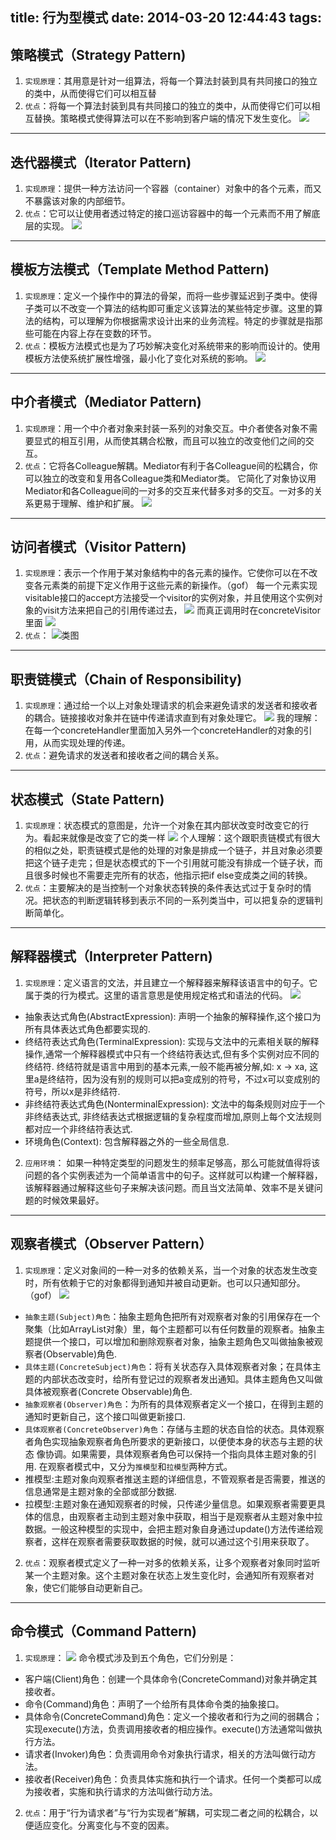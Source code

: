 ﻿title: 行为型模式
date: 2014-03-20 12:44:43
tags:
---

## 策略模式（Strategy Pattern)
1. `实现原理`：其用意是针对一组算法，将每一个算法封装到具有共同接口的独立的类中，从而使得它们可以相互替
2. `优点`：将每一个算法封装到具有共同接口的独立的类中，从而使得它们可以相互替换。策略模式使得算法可以在不影响到客户端的情况下发生变化。
![](/imgs/clms.png)


------
## 迭代器模式（Iterator Pattern)
1. `实现原理`：提供一种方法访问一个容器（container）对象中的各个元素，而又不暴露该对象的内部细节。
2. `优点`：它可以让使用者透过特定的接口巡访容器中的每一个元素而不用了解底层的实现。
![](/imgs/ddqms.png)


-------
## 模板方法模式（Template Method Pattern)
1. `实现原理`：定义一个操作中的算法的骨架，而将一些步骤延迟到子类中。使得子类可以不改变一个算法的结构即可重定义该算法的某些特定步骤。这里的算法的结构，可以理解为你根据需求设计出来的业务流程。特定的步骤就是指那些可能在内容上存在变数的环节。
2. `优点`：模板方法模式也是为了巧妙解决变化对系统带来的影响而设计的。使用模板方法使系统扩展性增强，最小化了变化对系统的影响。
![](/imgs/mbffms.jpg)


-------------
## 中介者模式（Mediator Pattern)
1. `实现原理`：用一个中介者对象来封装一系列的对象交互。中介者使各对象不需要显式的相互引用，从而使其耦合松散，而且可以独立的改变他们之间的交互。
2. `优点`：它将各Colleague解耦。Mediator有利于各Colleague间的松耦合，你可以独立的改变和复用各Colleague类和Mediator类。 它简化了对象协议用Mediator和各Colleague间的一对多的交互来代替多对多的交互。一对多的关系更易于理解、维护和扩展。 
![](/imgs/zjzms.png)




--------
## 访问者模式（Visitor Pattern)
1. `实现原理`：表示一个作用于某对象结构中的各元素的操作。它使你可以在不改变各元素类的前提下定义作用于这些元素的新操作。（gof）
每一个元素实现visitable接口的accept方法接受一个visitor的实例对象，并且使用这个实例对象的visit方法来把自己的引用传递过去，
![](/imgs/fwz1.png)
而真正调用时在concreteVisitor里面
![](/imgs/fwz2.png)
2. `优点`：
![类图](/imgs/fwzms.png)


----------
## 职责链模式（Chain of Responsibility)
1. `实现原理`：通过给一个以上对象处理请求的机会来避免请求的发送者和接收者的耦合。链接接收对象并在链中传递请求直到有对象处理它。
![](/imgs/zzlms.png)
我的理解：在每一个concreteHandler里面加入另外一个concreteHandler的对象的引用，从而实现处理的传递。
2. `优点`：避免请求的发送者和接收者之间的耦合关系。




--------
## 状态模式（State Pattern)
1. `实现原理`：状态模式的意图是，允许一个对象在其内部状改变时改变它的行为。看起来就像是改变了它的类一样
![](/imgs/ztms.png)
个人理解：这个跟职责链模式有很大的相似之处，职责链模式是他的处理的对象是排成一个链子，并且对象必须要把这个链子走完；但是状态模式的下一个引用就可能没有排成一个链子状，而且很多时候也不需要走完所有的状态，他指示把if else变成类之间的转换。
2. `优点`：主要解决的是当控制一个对象状态转换的条件表达式过于复杂时的情况。把状态的判断逻辑转移到表示不同的一系列类当中，可以把复杂的逻辑判断简单化。







---------
## 解释器模式（Interpreter Pattern)
1. `实现原理`：定义语言的文法，并且建立一个解释器来解释该语言中的句子。它属于类的行为模式。这里的语言意思是使用规定格式和语法的代码。
![](/imgs/jsqms.png)
  * 抽象表达式角色(AbstractExpression): 声明一个抽象的解释操作,这个接口为所有具体表达式角色都要实现的.
  * 终结符表达式角色(TerminalExpression): 实现与文法中的元素相关联的解释操作,通常一个解释器模式中只有一个终结符表达式,但有多个实例对应不同的终结符.
  终结符就是语言中用到的基本元素,一般不能再被分解,如: x -> xa, 这里a是终结符，因为没有别的规则可以把a变成别的符号，不过x可以变成别的符号，所以x是非终结符.
  * 非终结符表达式角色(NonterminalExpression): 文法中的每条规则对应于一个非终结表达式, 非终结表达式根据逻辑的复杂程度而增加,原则上每个文法规则都对应一个非终结符表达式.
  * 环境角色(Context): 包含解释器之外的一些全局信息.
2. `应用环境`：
如果一种特定类型的问题发生的频率足够高，那么可能就值得将该问题的各个实例表述为一个简单语言中的句子。这样就可以构建一个解释器，该解释器通过解释这些句子来解决该问题。而且当文法简单、效率不是关键问题的时候效果最好。



--------
## 观察者模式（Observer Pattern）
1. `实现原理`：定义对象间的一种一对多的依赖关系，当一个对象的状态发生改变时，所有依赖于它的对象都得到通知并被自动更新。也可以只通知部分。（gof）
![](/imgs/gczms.png)
  * `抽象主题(Subject)角色`：抽象主题角色把所有对观察者对象的引用保存在一个聚集（比如ArrayList对象）里，每个主题都可以有任何数量的观察者。抽象主题提供一个接口，可以增加和删除观察者对象，抽象主题角色又叫做抽象被观察者(Observable)角色.
  * `具体主题(ConcreteSubject)角色`：将有关状态存入具体观察者对象；在具体主题的内部状态改变时，给所有登记过的观察者发出通知。具体主题角色又叫做具体被观察者(Concrete Observable)角色.
  * `抽象观察者(Observer)角色`：为所有的具体观察者定义一个接口，在得到主题的通知时更新自己，这个接口叫做更新接口.
  * `具体观察者(ConcreteObserver)角色`：存储与主题的状态自恰的状态。具体观察者角色实现抽象观察者角色所要求的更新接口，以便使本身的状态与主题的状态 像协调。如果需要，具体观察者角色可以保持一个指向具体主题对象的引用.
在观察者模式中，又分为`推模型`和`拉模型`两种方式。
  * 推模型:主题对象向观察者推送主题的详细信息，不管观察者是否需要，推送的信息通常是主题对象的全部或部分数据.
  * 拉模型:主题对象在通知观察者的时候，只传递少量信息。如果观察者需要更具体的信息，由观察者主动到主题对象中获取，相当于是观察者从主题对象中拉数据。一般这种模型的实现中，会把主题对象自身通过update()方法传递给观察者，这样在观察者需要获取数据的时候，就可以通过这个引用来获取了。
2. `优点`：观察者模式定义了一种一对多的依赖关系，让多个观察者对象同时监听某一个主题对象。这个主题对象在状态上发生变化时，会通知所有观察者对象，使它们能够自动更新自己。






-----------
## 命令模式（Command Pattern)
1. `实现原理`：
![](/imgs/mlms.png)
命令模式涉及到五个角色，它们分别是：
 * 客户端(Client)角色：创建一个具体命令(ConcreteCommand)对象并确定其接收者。
 * 命令(Command)角色：声明了一个给所有具体命令类的抽象接口。
 * 具体命令(ConcreteCommand)角色：定义一个接收者和行为之间的弱耦合；实现execute()方法，负责调用接收者的相应操作。execute()方法通常叫做执行方法。
 * 请求者(Invoker)角色：负责调用命令对象执行请求，相关的方法叫做行动方法。
 * 接收者(Receiver)角色：负责具体实施和执行一个请求。任何一个类都可以成为接收者，实施和执行请求的方法叫做行动方法。
2. `优点`：用于“行为请求者”与“行为实现者”解耦，可实现二者之间的松耦合，以便适应变化。分离变化与不变的因素。